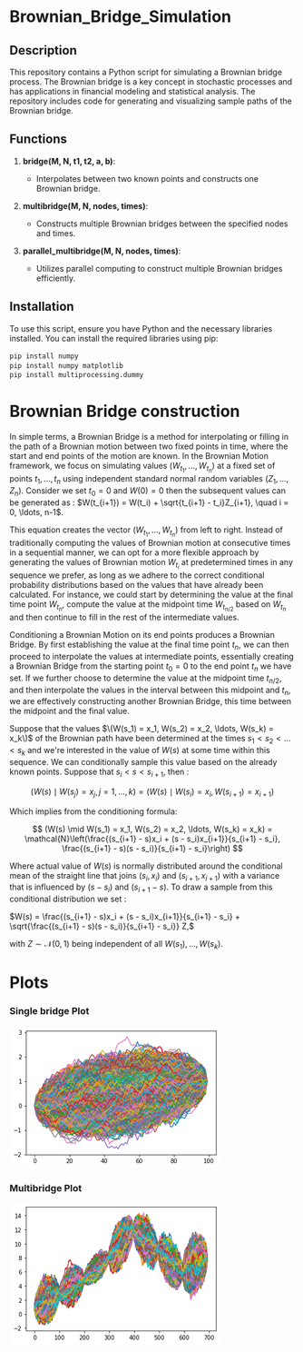 # Brownian_Bridge_Simulation

## Description

This repository contains a Python script for simulating a Brownian bridge process. The Brownian bridge is a key concept in stochastic processes and has applications in financial modeling and statistical analysis. The repository includes code for generating and visualizing sample paths of the Brownian bridge.

## Functions

1. **bridge(M, N, t1, t2, a, b)**:
    - Interpolates between two known points and constructs one Brownian bridge.

2. **multibridge(M, N, nodes, times)**:
    - Constructs multiple Brownian bridges between the specified nodes and times.

3. **parallel_multibridge(M, N, nodes, times)**:
    - Utilizes parallel computing to construct multiple Brownian bridges efficiently.

## Installation

To use this script, ensure you have Python and the necessary libraries installed. You can install the required libraries using pip:

```bash
pip install numpy 
pip install numpy matplotlib
pip install multiprocessing.dummy 
```

# Brownian Bridge construction 
In simple terms, a Brownian Bridge is a method for interpolating or filling in the path of a Brownian motion between two fixed points in time, where the start and end points of the motion are known. In the Brownian Motion framework, we focus on simulating values $(W_{t_{1}}, \ldots, W_{t_{n}})$ at a fixed set of points $t_1, ..., t_n$ using independent standard normal random variables $(Z_1, \ldots, Z_n)$. Consider we set $t_0 = 0$ and $W(0)=0$ then the subsequent values can be generated as :
    $W(t_{i+1}) = W(t_i) + \sqrt{t_{i+1} - t_i}Z_{i+1}, \quad i = 0, \ldots, n-1$.
    
This equation creates the vector $(W_{t_{1}}, \ldots, W_{t_{n}})$ from left to right. Instead of traditionally computing the values of Brownian motion at consecutive times in a sequential manner, we can opt for a more flexible approach by generating the values of Brownian motion $W_{t_{i}}$ at predetermined times in any sequence we prefer, as long as we adhere to the correct conditional probability distributions based on the values that have already been calculated. For instance, we could start by determining the value at the final time point $W_{t_{n}}$, compute the value at the midpoint time $W_{t_{n/2}}$ based on $W_{t_{n}}$ and then continue to fill in the rest of the intermediate values. 

Conditioning a Brownian Motion on its end points produces a Brownian Bridge. By first establishing the value at the final time point $t_n$, we can then proceed to interpolate the values at intermediate points, essentially creating a Brownian Bridge from the starting point $t_0 = 0$ to the end point $t_n$ we have set. If we further choose to determine the value at the midpoint time $t_{n/2}$, and then interpolate the values in the interval between this midpoint and $t_n$, we are effectively constructing another Brownian Bridge, this time between the midpoint and the final value. 

Suppose that the values $\(W(s_1) = x_1, W(s_2) = x_2, \ldots, W(s_k) = x_k\)$ of the Brownian path have been determined at the times $s_1 < s_2 < \ldots < s_k$ and we're interested in the value of $W(s)$ at some time within this sequence. We can conditionally sample this value based on the already known points. Suppose that $s_i < s < s_{i+1}$, then : 

$$
(W(s) \mid W(s_j) = x_j, j = 1, \ldots, k) = (W(s) \mid W(s_i) = x_i, W(s_{i+1}) = x_{i+1})
$$

Which implies from the conditioning formula:

$$
(W(s) \mid W(s_1) = x_1, W(s_2) = x_2, \ldots, W(s_k) = x_k) = \mathcal{N}\left(\frac{(s_{i+1} - s)x_i + (s - s_i)x_{i+1}}{s_{i+1} - s_i}, \frac{(s_{i+1} - s)(s - s_i)}{s_{i+1} - s_i}\right)
$$


Where actual value of $W(s)$ is normally distributed around the conditional mean of the straight line that joins $(s_i, x_i)$ and $(s_{i+1}, x_{i+1})$ with a variance that is influenced by $(s - s_i)$ and $(s_{i+1} - s)$. To draw a sample from this conditional distribution we set : 

$W(s) = \frac{(s_{i+1} - s)x_i + (s - s_i)x_{i+1}}{s_{i+1} - s_i} + \sqrt{\frac{(s_{i+1} - s)(s - s_i)}{s_{i+1} - s_i}} Z,$

with $Z \sim \mathcal{N}(0, 1)$ being independent of all $W(s_1), \ldots, W(s_k)$.

# Plots

### Single bridge Plot
![Single bridge Plot](bridge.png)

### Multibridge Plot
![Multibridge Plot](multiBridge.png)


